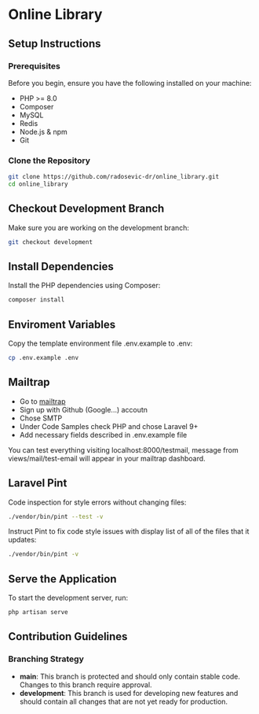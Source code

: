 # Online Library

## Setup Instructions

### Prerequisites

Before you begin, ensure you have the following installed on your machine:
- PHP >= 8.0
- Composer
- MySQL
- Redis
- Node.js & npm
- Git

### Clone the Repository

```bash
git clone https://github.com/radosevic-dr/online_library.git
cd online_library
```

## Checkout Development Branch

Make sure you are working on the development branch:

```bash
git checkout development
```

## Install Dependencies

Install the PHP dependencies using Composer:

```bash
composer install
```

## Enviroment Variables

Copy the template environment file .env.example to .env:

```bash
cp .env.example .env
```

## Mailtrap

- Go to [mailtrap](https://mailtrap.io)
- Sign up with Github (Google...) accoutn
- Chose SMTP
- Under Code Samples check PHP and chose Laravel 9+
- Add necessary fields described in .env.example file

You can test everything visiting localhost:8000/testmail, message from views/mail/test-email will appear in your mailtrap dashboard.

## Laravel Pint

Code inspection for style errors without changing files:

```bash
./vendor/bin/pint --test -v
```

Instruct Pint to fix code style issues with display list of all of the files that it updates:

```bash
./vendor/bin/pint -v
```

## Serve the Application

To start the development server, run:

```bash
php artisan serve
```

## Contribution Guidelines

### Branching Strategy

- **main**: This branch is protected and should only contain stable code. Changes to this branch require approval.
- **development**: This branch is used for developing new features and should contain all changes that are not yet ready for production.